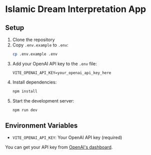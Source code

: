 # Islamic Dream Interpretation App

## Setup

1. Clone the repository
2. Copy `.env.example` to `.env`:
   ```bash
   cp .env.example .env
   ```
3. Add your OpenAI API key to the `.env` file:
   ```
   VITE_OPENAI_API_KEY=your_openai_api_key_here
   ```
4. Install dependencies:
   ```bash
   npm install
   ```
5. Start the development server:
   ```bash
   npm run dev
   ```

## Environment Variables

- `VITE_OPENAI_API_KEY`: Your OpenAI API key (required)

You can get your API key from [OpenAI's dashboard](https://platform.openai.com/account/api-keys).